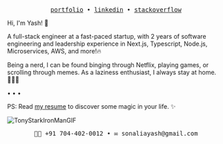 <p align="center">
  <samp>
<!--     <a href="https://docs.google.com/document/d/1tlF579BJ-1orBawwig7kHkgoyvqzgvFix_B0W1duP8Q/edit?usp=sharing">resume</a> • -->
    <a href="https://sonaliayash.in">portfolio</a> •
    <a href="https://www.linkedin.com/in/yash-sonalia">linkedin</a> •
    <a href="https://stackoverflow.com/users/14563463/yash-sonalia">stackoverflow</a>
  </samp>
</p>


Hi, I'm Yash! 👋

A full-stack engineer at a fast-paced startup, with 2 years of software engineering and leadership experience in Next.js, Typescript, Node.js, Microservices, AWS, and more!🔥


Being a nerd, I can be found binging through Netflix, playing games, or scrolling through memes. As a laziness enthusiast, I always stay at home.💆🏼‍♂️


• • •


PS: Read <a href="https://docs.google.com/document/d/1k-V510AUZM6Tck6Lth6J4_L1eAChqUqmt7tlpy7si6E/edit?usp=sharing">my resume</a> to discover some magic in your life. ✨

![TonyStarkIronManGIF](https://github.com/mr-sonalia/mr-sonalia/assets/53109900/f5084a9c-ee4d-4021-8d75-6d1e468803a4)

<p align="center">
  <samp>🤙🏼 +91 704-402-0012 • ✉️ sonaliayash@gmail.com</samp>
</p>

